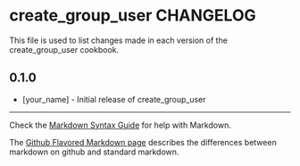 # create_group_user CHANGELOG

This file is used to list changes made in each version of the create_group_user cookbook.

## 0.1.0
- [your_name] - Initial release of create_group_user

- - -
Check the [Markdown Syntax Guide](http://daringfireball.net/projects/markdown/syntax) for help with Markdown.

The [Github Flavored Markdown page](http://github.github.com/github-flavored-markdown/) describes the differences between markdown on github and standard markdown.

